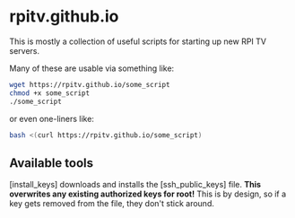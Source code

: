 # rpitv.github.io

This is mostly a collection of useful scripts for starting up new RPI TV servers.

Many of these are usable via something like:

```bash
wget https://rpitv.github.io/some_script
chmod +x some_script
./some_script
```

or even one-liners like:

```bash
bash <(curl https://rpitv.github.io/some_script)
```

## Available tools

[install_keys] downloads and installs the [ssh_public_keys] file. **This overwrites any existing authorized keys for root!** This is by design, so if a key gets removed from the file, they don't stick around.
